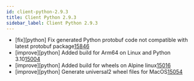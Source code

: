 ```yaml
---
id: client-python-2.9.3
title: Client Python 2.9.3
sidebar_label: Client Python 2.9.3
---
```


- [fix][python] Fix generated Python protobuf code not compatible with latest protobuf package[15846](https://github.com/apache/pulsar/pull/15846)
- [improve][python] Added build for Arm64 on Linux and Python 3.10[15004](https://github.com/apache/pulsar/pull/15004)
- [improve][python] Added build for wheels on Alpine linux[15016](https://github.com/apache/pulsar/pull/15016)
- [improve][python] Generate universal2 wheel files for MacOS[15054](https://github.com/apache/pulsar/pull/15054)